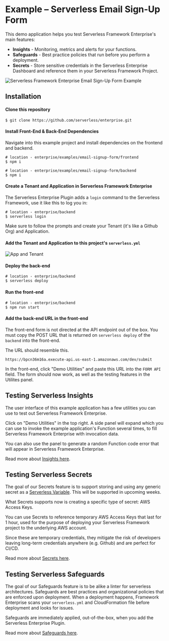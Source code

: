 <!--
title: .'Serverless Email Sign-Up Form'
description: 'This example demonstrates how to deploy a Fullstack serverless application'
framework: v1
platform: AWS
language: nodeJS
authorLink: 'https://github.com/trilom'
authorName: 'Bryan Killian'
authorAvatar: 'https://avatars0.githubusercontent.com/u/7476973?v=4&s=140'
-->

# Example – Serverless Email Sign-Up Form

This demo application helps you test Serverless Framework Enterprise's main features:

* **Insights** - Monitoring, metrics and alerts for your functions.
* **Safeguards** - Best practice policies that run before you perform a deployment.
* **Secrets** - Store sensitive credentials in the Serverless Enterprise Dashboard and reference them in your Serverless Framework Project.

![Serverless Framework Enterprise Email Sign-Up Form Example](https://s3.amazonaws.com/assets.sales.serverless/github/enterprise-examples/email_form_preview.gif)

## Installation

#### Clone this repository

```shell
$ git clone https://github.com/serverless/enterprise.git
```

#### Install Front-End & Back-End Dependencies

Navigate into this example project and install dependencies on the frontend and backend.

```shell
# location - enterprise/examples/email-signup-form/frontend
$ npm i
```

```shell
# location - enterprise/examples/email-signup-form/backend
$ npm i
```

#### Create a Tenant and Application in Serverless Framework Enterprise

The Serverless Enterprise Plugin adds a `login` command to the Serverless Framework, use it like this to log you in:

```shell
# location - enterprise/backend
$ serverless login
```

Make sure to follow the prompts and create your Tenant (it's like a Github Org) and Application.

#### Add the Tenant and Application to this project's `serverless.yml`

![App and Tenant](https://s3.amazonaws.com/assets.sales.serverless/github/enterprise-examples/email_form_appandtenant.png)

#### Deploy the back-end

```shell
# location - enterprise/backend
$ serverless deploy
```

#### Run the front-end

```shell
# location - enterprise/backend
$ npm run start
```

#### Add the back-end URL in the front-end

The front-end form is not directed at the API endpoint out of the box.  You must copy the POST URL that is returned on `serverless deploy` of the `backend` into the front-end.

The URL should resemble this.

```
https://bpcn36m16a.execute-api.us-east-1.amazonaws.com/dev/submit
```

In the front-end, click "Demo Utilities" and paste this URL into the `FORM API` field.  The form should now work, as well as the testing features in the Utilites panel.


## Testing Serverless Insights

The user interface of this example application has a few utilities you can use to test out Serverless Framework Enterprise.

Click on "Demo Utilities" in the top right.  A side panel will expand which you can use to invoke the example application's Function several times, to fill Serverless Framework Enterprise with invocation data.

You can also use the panel to generate a random Function code error that will appear in Serverless Framework Enterprise.

Read more about [Insights here](https://github.com/serverless/enterprise/blob/master/docs/insights.md).

## Testing Serverless Secrets

The goal of our Secrets feature is to support storing and using any generic secret as a [Serverless Variable](https://serverless.com/framework/docs/providers/aws/guide/variables/).  This will be supported in upcoming weeks.

What Secrets supports now is creating a specific type of secret: AWS Access Keys.

You can use Secrets to reference temporary AWS Access Keys that last for 1 hour, used for the purpose of deploying your Serverless Framework project to the underlying AWS account.

Since these are temporary credentials, they mitigate the risk of developers leaving long-term credentials anywhere (e.g. Github) and are perfect for CI/CD.

Read more about [Secrets here](https://github.com/serverless/enterprise/blob/master/docs/secrets.md).

## Testing Serverless Safeguards

The goal of our Safeguards feature is to be alike a linter for serverless architectures.  Safeguards are best practices and organizational policies that are enforced upon deployment.  When a deployment happens, Framework Enterprise scans your `serverless.yml` and CloudFormation file before deployment and looks for issues.

Safeguards are immediately applied, out-of-the-box, when you add the Serverless Enterprise Plugin.

Read more about [Safeguards here](https://github.com/serverless/enterprise/blob/master/docs/safeguards.md).
